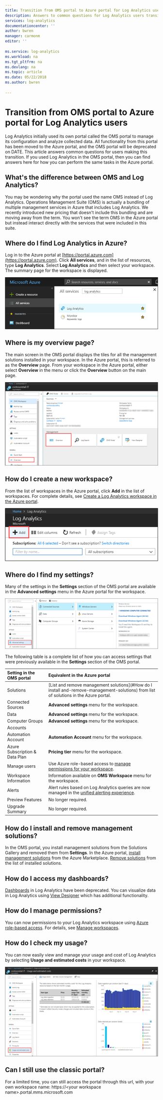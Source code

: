 ```yaml
---
title: Transition from OMS portal to Azure portal for Log Analytics users | Microsoft Docs
description: Answers to common questions for Log Analytics users transitioning from the OMS portal to the Azure portal.
services: log-analytics
documentationcenter: ''
author: bwren
manager: carmonm
editor: ''

ms.service: log-analytics
ms.workload: na
ms.tgt_pltfrm: na
ms.devlang: na
ms.topic: article
ms.date: 05/22/2018
ms.author: bwren

---
```

# Transition from OMS portal to Azure portal for Log Analytics users
Log Analytics initially used its own portal called the OMS portal to manage its configuration and analyze collected data.  All functionality from this portal has been moved to the Azure portal, and the OMS portal will be deprecated on DATE. This article answers common questions for users making this transition.  If you used Log Analytics in the OMS portal, then you can find answers here for how you can perform the same tasks in the Azure portal.

## What's the difference between OMS and Log Analytics?
You may be wondering why the portal used the name OMS instead of Log Analytics. Operations Management Suite (OMS) is actually a bundling of multiple management services in Azure that includes Log Analytics. We recently introduced new pricing that doesn't include this bundling and are moving away from the term. You won't see the term OMS in the Azure portal but instead interact directly with the services that were included in this suite.


## Where do I find Log Analytics in Azure?
Log in to the Azure portal at [https://portal.azure.com](https://portal.azure.com).  Click **All services**, and in the list of resources, type **Log Analytics**. Select **Log Analytics** and then select your workspace. The summary page for the workspace is displayed.

![Log Analytics workspace](media/log-analytics-new-portal/log-analytics.png)

## Where is my overview page?
The main screen in the OMS portal displays the tiles for all the management solutions installed in your workspace. In the Azure portal, this is referred to as the **Overview** page. From your workspace in the Azure portal, either select **Overview** in the menu or click the **Overview** button on the main page.

![Overview page](media/log-analytics-new-portal/overview.png)


## How do I create a new workspace? 
From the list of workspaces in the Azure portal, click **Add** in the list of workspaces.  For complete details, see [Create a Log Analytics workspace in the Azure portal](../log-analytics/log-analytics-quick-create-workspace.md).


![Overview page](media/log-analytics-new-portal/new-workspace.png)

## Where do I find my settings?
Many of the settings in the **Settings** section of the OMS portal are available in the **Advanced settings** menu in the Azure portal for the workspace.

![Advanced settings](media/log-analytics-new-portal/advanced-settings.png)

The following table is a complete list of how you can access settings that were previously available in the **Settings** section of the OMS portal.


| Setting in the OMS portal | Equivalent in the Azure portal |
|:---|:---|
| Solutions         |  [List and remove management solutions](#How do I install and-remove-management-solutions) from list of solutions in the Azure portal. |
| Connected Sources | **Advanced settings** menu for the workspace. |
| Data              | **Advanced settings** menu for the workspace. |
| Computer Groups   | **Advanced settings** menu for the workspace. |
| Accounts | |
| Automation Account | **Automation Account** menu for the workspace. |
| Azure Subscription & Data Plan | **Pricing tier** menu for the workspace. |
| Manage users | Use Azure role-based access to [manage permissions for your workspace](#how-do-i-manage-permissions). |
| Workspace Information | Information available on **OMS Workspace** menu for the workspace. |
| Alerts | Alert rules based on Log Analytics queries are now managed in the [unified alerting experience](../monitoring-and-diagnostics/monitor-alerts-unified-usage.md). |
| Preview Features | No longer required. |
| Upgrade Summary | No longer required. |


## How do I install and remove management solutions?
In the OMS portal, you install management solutions from the Solutions Gallery and removed them from **Settings**. In the Azure portal, [install management solutions](../monitoring/monitoring-solutions.md#install-a-management-solution) from the Azure Marketplace. [Remove solutions](../monitoring/monitoring-solutions.md#remove-a-management-solution) from the list of installed solutions.


## How do I access my dashboards?
[Dashboards](../log-analytics/log-analytics-dashboards.md) in Log Analytics have been deprecated.  You can visualize data in Log Analytics using [View Designer](../log-analytics/log-analytics-view-designer.md) which has additional functionality.

## How do I manage permissions?
You can now permissions to your Log Analytics workspace using [Azure role-based access](https://docs.microsoft.com/en-us/azure/active-directory/role-based-access-control-configure). For details, see [Manage workspaces](../log-analytics/log-analytics-manage-access.md).

## How do I check my usage?
You can now easily view and manage your usage and cost of Log Analytics by selecting **Usage and estimated costs** in your workspace.

![Usage and estimated costs](media/log-analytics-new-portal/usage.png)


## Can I still use the classic portal?
For a limited time, you can still access the portal through this url, with your own workspace name:
https://\<your workspace name\>.portal.mms.microsoft.com
